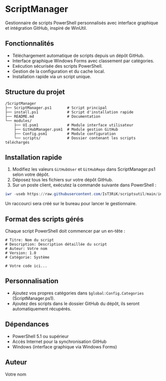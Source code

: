 # ScriptManager

Gestionnaire de scripts PowerShell personnalisés avec interface graphique et intégration GitHub, inspiré de WinUtil.

## Fonctionnalités

- Téléchargement automatique de scripts depuis un dépôt GitHub.
- Interface graphique Windows Forms avec classement par catégories.
- Exécution sécurisée des scripts PowerShell.
- Gestion de la configuration et du cache local.
- Installation rapide via un script unique.

## Structure du projet

```
/ScriptManager
├── ScriptManager.ps1       # Script principal
├── install.ps1             # Script d'installation rapide
├── README.md               # Documentation
└── modules/
    ├── UI.psm1             # Module interface utilisateur
    ├── GitHubManager.psm1  # Module gestion GitHub
    ├── Config.psm1         # Module configuration
    └── scripts/            # Dossier contenant les scripts téléchargés
```

## Installation rapide

1. Modifiez les valeurs `GitHubUser` et `GitHubRepo` dans ScriptManager.ps1 selon votre dépôt.
2. Déposez tous les fichiers sur votre dépôt GitHub.
3. Sur un poste client, exécutez la commande suivante dans PowerShell :

```powershell
iwr -useb https://raw.githubusercontent.com/IsT3RiK/scriptsutil/main/install.ps1 | iex
```

Un raccourci sera créé sur le bureau pour lancer le gestionnaire.

## Format des scripts gérés

Chaque script PowerShell doit commencer par un en-tête :

```
# Titre: Nom du script
# Description: Description détaillée du script
# Auteur: Votre nom
# Version: 1.0
# Catégorie: Système

# Votre code ici...
```

## Personnalisation

- Ajoutez vos propres catégories dans `$global:Config.Categories` (ScriptManager.ps1).
- Ajoutez des scripts dans le dossier GitHub du dépôt, ils seront automatiquement récupérés.

## Dépendances

- PowerShell 5.1 ou supérieur
- Accès Internet pour la synchronisation GitHub
- Windows (interface graphique via Windows Forms)

## Auteur

Votre nom